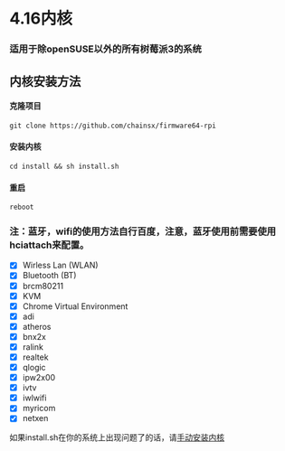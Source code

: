 # 4.16内核
### 适用于除openSUSE以外的所有树莓派3的系统

## 内核安装方法

#### 克隆项目
`git clone https://github.com/chainsx/firmware64-rpi`
#### 安装内核
`cd install && sh install.sh`
#### 重启
`reboot`

### 注：蓝牙，wifi的使用方法自行百度，注意，蓝牙使用前需要使用hciattach来配置。

- [X] Wirless Lan (WLAN)
- [X] Bluetooth (BT)
- [X] brcm80211
- [X] KVM
- [X] Chrome Virtual Environment
- [X] adi
- [X] atheros
- [X] bnx2x
- [X] ralink
- [X] realtek
- [X] qlogic
- [X] ipw2x00
- [X] ivtv
- [X] iwlwifi
- [X] myricom
- [X] netxen

如果install.sh在你的系统上出现问题了的话，请[手动安装内核](https://github.com/chainsx/firmware64-rpi/wiki/手动安装内核)
